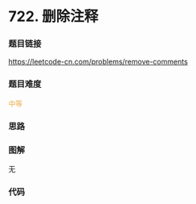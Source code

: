 # 722. 删除注释

### 题目链接

https://leetcode-cn.com/problems/remove-comments

### 题目难度

<font color=#F0AD4E>中等</font>

### 思路



### 图解

无

### 代码

```python
```